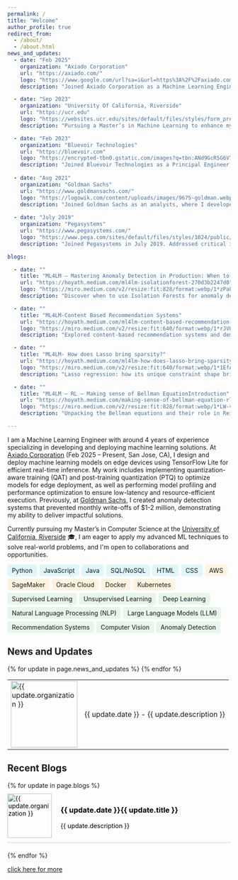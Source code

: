 ```yaml
---
permalink: /
title: "Welcome"
author_profile: true
redirect_from: 
  - /about/
  - /about.html
news_and_updates:
  - date: "Feb 2025"
    organization: "Axiado Corporation"
    url: "https://axiado.com/"
    logo: "https://www.google.com/url?sa=i&url=https%3A%2F%2Faxiado.com%2F&psig=AOvVaw2lroOsn3U-QwHPK60zDZMl&ust=1758765614514000&source=images&cd=vfe&opi=89978449&ved=0CBYQjRxqFwoTCLCqkc-m8I8DFQAAAAAdAAAAABAL"
    description: "Joined Axiado Corporation as a Machine Learning Engineer (Full-time) in Feb 2025 (San Jose, CA, On-site). Designed and deployed machine learning models on edge devices using TensorFlow Lite for efficient real-time inference. Implemented quantization-aware training (QAT) and post-training quantization (PTQ) to optimize models for edge deployment. Performed model profiling and performance optimization to ensure low-latency and resource-efficient execution."

  - date: "Sep 2023"
    organization: "University Of California, Riverside"
    url: "https://ucr.edu"
    logo: "https://websites.ucr.edu/sites/default/files/styles/form_preview/public/logo-horizontal-on-white_0.png?itok=C8v1rbQR"
    description: "Pursuing a Master’s in Machine Learning to enhance my industry experience with advanced theoretical and practical knowledge."

  - date: "Feb 2023"
    organization: "Bluevoir Technologies"
    url: "https://bluevoir.com"
    logo: "https://encrypted-tbn0.gstatic.com/images?q=tbn:ANd9GcR5G6V7WktZE2ATFZhEpXvzyiFY70CLzSPR2Q&s"
    description: "Joined Bluevoir Technologies as a Principal Engineer, where I fine-tuned domain-specific LLMs to automate clinical trial protocol generation, reducing creation time by 30% and improving protocol accuracy by 40%. "
  
  - date: "Aug 2021"
    organization: "Goldman Sachs"
    url: "https://www.goldmansachs.com/"
    logo: "https://logowik.com/content/uploads/images/9675-goldman.webp"
    description: "Joined Goldman Sachs as an analysts, where I developed an anomaly detection system that prevented $1-2 million in monthly losses by identifying fraudulent Apple Card transactions, and automated the dispute case process, reducing processing time by 40%."
  
  - date: "July 2019"
    organization: "Pegasystems"
    url: "https://www.pegasystems.com/"
    logo: "https://www.pega.com/sites/default/files/styles/1024/public/media/images/2021-10/pega-logo-horiztonal-prevcard.png?itok=C5-EphPx"
    description: "Joined Pegasystems in July 2019. Addressed critical issues, preventing major downtime for key clients and avoiding significant revenue losses."

blogs:

  - date: ""
    title: "ML4LM — Mastering Anomaly Detection in Production: When to use and when not to use"
    url: "https://hoyath.medium.com/ml4lm-isolationforest-270d3b2247d0"
    logo: "https://miro.medium.com/v2/resize:fit:828/format:webp/1*zPa8NuCMM49aGxtpvIsFQA.png"
    description: "Discover when to use Isolation Forests for anomaly detection in production and why it may not be suitable for all scenarios."

  - date: ""
    title: "ML4LM-Content Based Recommendation Systems"
    url: "https://hoyath.medium.com/ml4lm-content-based-recommendation-systems-859c1c601ea1"
    logo: "https://miro.medium.com/v2/resize:fit:640/format:webp/1*rJVUd9vrk527wbcefVJAJw.png"
    description: "Explored content-based recommendation systems and demonstrated how embeddings and cosine similarity can be used to deliver personalized content recommendations."

  - date: ""
    title: "ML4LM- How does Lasso bring sparsity?"
    url: "https://hoyath.medium.com/ml4lm-how-does-lasso-bring-sparsity-29f3efe31ab3"
    logo: "https://miro.medium.com/v2/resize:fit:640/format:webp/1*1EfAhEVm8eW-tAgM8KW-eg.png"
    description: "Lasso regression: how its unique constraint shape brings sparsity by pushing coefficients to zero, simplifying models and fighting overfitting."

  - date: ""
    title: "ML4LM — RL — Making sense of Bellman EquationIntroduction"
    url: "https://hoyath.medium.com/making-sense-of-bellman-equation-rl-ml4lm-cd0e6fcc2098"
    logo: "https://miro.medium.com/v2/resize:fit:828/format:webp/1*LW-v8IKzwgIU-QKKaEfepw.png"
    description: "Unpacking the Bellman equations and their role in Reinforcement Learning"

---
```




I am a Machine Learning Engineer with around 4 years of experience specializing in developing and deploying machine learning solutions. At [Axiado Corporation](https://axiado.com/) (Feb 2025 – Present, San Jose, CA), I design and deploy machine learning models on edge devices using TensorFlow Lite for efficient real-time inference. My work includes implementing quantization-aware training (QAT) and post-training quantization (PTQ) to optimize models for edge deployment, as well as performing model profiling and performance optimization to ensure low-latency and resource-efficient execution. Previously, at [Goldman Sachs](https://www.goldmansachs.com/), I created anomaly detection systems that prevented monthly write-offs of $1-2 million, demonstrating my ability to deliver impactful solutions.


Currently pursuing my Master’s in Computer Science at the [University of California, Riverside](https://www.ucr.edu/) 🎓, I am eager to apply my advanced ML techniques to solve real-world problems, and I'm open to collaborations and opportunities. 

<div class="skills-container" style="display: flex; flex-wrap: wrap; gap: 5px; font-size: 14px;">
    <!-- Programming Languages & Frameworks -->
    <span class="skill-tag" style="background-color: #e0f7fa; padding: 5px 10px; border-radius: 5px;">Python</span>
    <span class="skill-tag" style="background-color: #e0f7fa; padding: 5px 10px; border-radius: 5px;">JavaScript</span>
    <span class="skill-tag" style="background-color: #e0f7fa; padding: 5px 10px; border-radius: 5px;">Java</span>
    <span class="skill-tag" style="background-color: #e0f7fa; padding: 5px 10px; border-radius: 5px;">SQL/NoSQL</span>
    <span class="skill-tag" style="background-color: #e0f7fa; padding: 5px 10px; border-radius: 5px;">HTML</span>
    <span class="skill-tag" style="background-color: #e0f7fa; padding: 5px 10px; border-radius: 5px;">CSS</span>
    <span class="skill-tag" style="background-color: #fff3e0; padding: 5px 10px; border-radius: 5px;">AWS</span>
    <span class="skill-tag" style="background-color: #fff3e0; padding: 5px 10px; border-radius: 5px;">SageMaker</span>
    <span class="skill-tag" style="background-color: #fff3e0; padding: 5px 10px; border-radius: 5px;">Oracle Cloud</span>
    <span class="skill-tag" style="background-color: #fff3e0; padding: 5px 10px; border-radius: 5px;">Docker</span>
    <span class="skill-tag" style="background-color: #fff3e0; padding: 5px 10px; border-radius: 5px;">Kubernetes</span>
    <span class="skill-tag" style="background-color: #e8f5e9; padding: 5px 10px; border-radius: 5px;">Supervised Learning</span>
    <span class="skill-tag" style="background-color: #e8f5e9; padding: 5px 10px; border-radius: 5px;">Unsupervised Learning</span>
    <span class="skill-tag" style="background-color: #e8f5e9; padding: 5px 10px; border-radius: 5px;">Deep Learning</span>
    <span class="skill-tag" style="background-color: #e8f5e9; padding: 5px 10px; border-radius: 5px;">Natural Language Processing (NLP)</span>
    <span class="skill-tag" style="background-color: #e8f5e9; padding: 5px 10px; border-radius: 5px;">Large Language Models (LLM)</span>
    <span class="skill-tag" style="background-color: #e8f5e9; padding: 5px 10px; border-radius: 5px;">Recommendation Systems</span>
    <span class="skill-tag" style="background-color: #e8f5e9; padding: 5px 10px; border-radius: 5px;">Computer Vision</span>
    <span class="skill-tag" style="background-color: #e8f5e9; padding: 5px 10px; border-radius: 5px;">Anomaly Detection</span>
</div>


## News and Updates

<table style="border-collapse: collapse; width: 100%; border: none;">
  {% for update in page.news_and_updates %}
  <tr>
    <td style="border: none;">
      <a href="{{ update.url }}">
        <img src="{{ update.logo }}" alt="{{ update.organization }}" style="width:150px; height:auto;">
      </a>
    </td>
    <td style="border: none;"> {{ update.date }} - {{ update.description }}</td>
  </tr>
  {% endfor %}
</table>

## Recent Blogs

<div style="width:100%; display: flex; flex-direction: column;">
  {% for update in page.blogs %}
  <div style="margin-bottom: 20px; border-bottom: 1px solid #ccc; padding: 10px 0;">
    <a href="{{ update.url }}" style="text-decoration: none; color: #000;">
      <div style="display: flex; align-items: center;">
        <img src="{{ update.logo }}" alt="{{ update.organization }}" style="width:100px; height:auto; margin-right: 20px;">
        <div>
          <h3>{{ update.date }}{{ update.title }}</h3>
          <p>{{ update.description }}</p>
        </div>
      </div>
    </a>
  </div>
  {% endfor %}
</div>

<a href= "https://hoyathalis.github.io/year-archive/"> click here for more</a>


